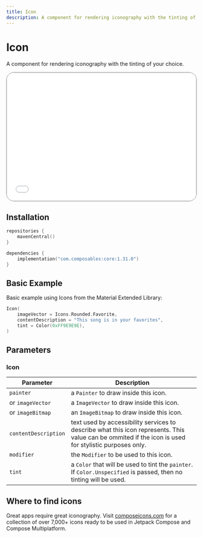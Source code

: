 ```yaml
---
title: Icon
description: A component for rendering iconography with the tinting of your choice.
---
```

# Icon

A component for rendering iconography with the tinting of your choice.

<div style="position: relative; max-width: 800px; height: 340px; border-radius: 20px; overflow: hidden; border: 1px solid #777;">
    <iframe id="demoIframe" style="position: absolute; top: 0; left: 0; width: 100%; height: 100%; border: none;" src="../demo/index.html?id=icon" title="Demo" allow="accelerometer; autoplay; clipboard-write; encrypted-media; gyroscope; picture-in-picture; web-share" referrerpolicy="strict-origin-when-cross-origin"></iframe>
</div>

## Installation

```kotlin title="build.gradle.kts"
repositories {
    mavenCentral()
}

dependencies {
    implementation("com.composables:core:1.31.0")
}
```

## Basic Example

Basic example using Icons from the Material Extended Library:

```kotlin
Icon(
    imageVector = Icons.Rounded.Favorite,
    contentDescription = "This song is in your favorites",
    tint = Color(0xFF9E9E9E),
)
```

<style>
.parameter {
    white-space: nowrap
}
</style>

## Parameters

### Icon

| Parameter                                          | Description                                                                                                                                           |
|----------------------------------------------------|-------------------------------------------------------------------------------------------------------------------------------------------------------|
| <div class='parameter'>`painter`            </div> | a `Painter`  to draw inside this icon.                                                                                                                |
| <div class='parameter'>or `imageVector`     </div> | a `ImageVector` to draw inside this icon.                                                                                                             |
| <div class='parameter'>or `imageBitmap`     </div> | an `ImageBitmap` to draw inside this icon.                                                                                                            |
| <div class='parameter'>`contentDescription` </div> | text used by accessibility services to describe what this icon represents. This value can be ommited if the icon is used for stylistic purposes only. |
| <div class='parameter'>`modifier`           </div> | the `Modifier` to be used to this icon.                                                                                                               |
| <div class='parameter'>`tint`               </div> | a `Color` that will be used to tint the `painter`. If `Color.Unspecified` is passed, then no tinting will be used.                                    |

## Where to find icons

Great apps require great iconography. Visit [composeicons.com](https://composeicons.com) for a collection of over 7,000+ icons ready to be used in Jetpack Compose and Compose Multiplatform.
